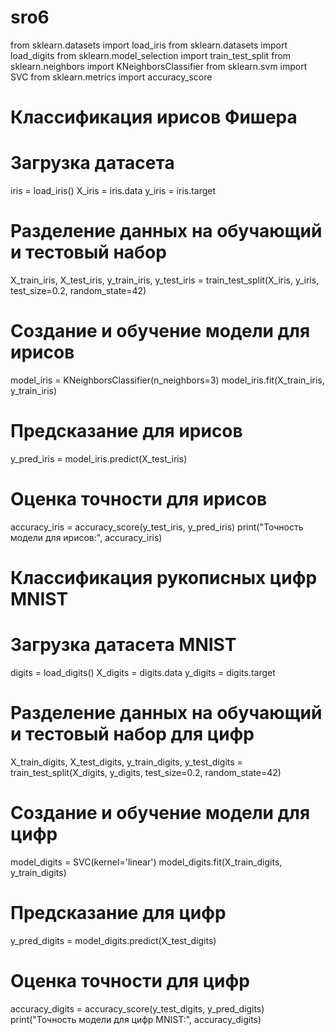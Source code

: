 # sro6
from sklearn.datasets import load_iris
from sklearn.datasets import load_digits
from sklearn.model_selection import train_test_split
from sklearn.neighbors import KNeighborsClassifier
from sklearn.svm import SVC
from sklearn.metrics import accuracy_score

# Классификация ирисов Фишера
# Загрузка датасета
iris = load_iris()
X_iris = iris.data
y_iris = iris.target
# Разделение данных на обучающий и тестовый набор
X_train_iris, X_test_iris, y_train_iris, y_test_iris = train_test_split(X_iris, y_iris, test_size=0.2, random_state=42)
# Создание и обучение модели для ирисов
model_iris = KNeighborsClassifier(n_neighbors=3)
model_iris.fit(X_train_iris, y_train_iris)
# Предсказание для ирисов
y_pred_iris = model_iris.predict(X_test_iris)
# Оценка точности для ирисов
accuracy_iris = accuracy_score(y_test_iris, y_pred_iris)
print("Точность модели для ирисов:", accuracy_iris)
# Классификация рукописных цифр MNIST
# Загрузка датасета MNIST
digits = load_digits()
X_digits = digits.data
y_digits = digits.target
# Разделение данных на обучающий и тестовый набор для цифр
X_train_digits, X_test_digits, y_train_digits, y_test_digits = train_test_split(X_digits, y_digits, test_size=0.2, random_state=42)
# Создание и обучение модели для цифр
model_digits = SVC(kernel='linear')
model_digits.fit(X_train_digits, y_train_digits)
# Предсказание для цифр
y_pred_digits = model_digits.predict(X_test_digits)
# Оценка точности для цифр
accuracy_digits = accuracy_score(y_test_digits, y_pred_digits)
print("Точность модели для цифр MNIST:", accuracy_digits)
